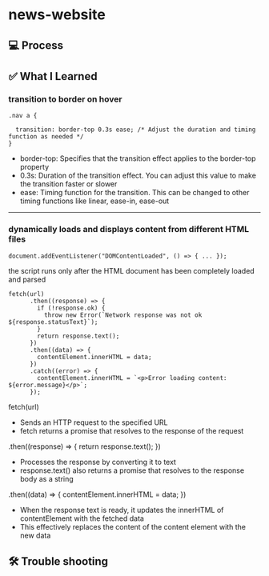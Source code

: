 # news-website

## 💻 Process

## ✅ What I Learned

### transition to border on hover

```
.nav a {

  transition: border-top 0.3s ease; /* Adjust the duration and timing function as needed */
}
```

- border-top: Specifies that the transition effect applies to the border-top property
- 0.3s: Duration of the transition effect. You can adjust this value to make the transition faster or slower
- ease: Timing function for the transition. This can be changed to other timing functions like linear, ease-in, ease-out

<hr>

### dynamically loads and displays content from different HTML files

```
document.addEventListener("DOMContentLoaded", () => { ... });
```

the script runs only after the HTML document has been completely loaded and parsed

```
fetch(url)
      .then((response) => {
        if (!response.ok) {
          throw new Error(`Network response was not ok ${response.statusText}`);
        }
        return response.text();
      })
      .then((data) => {
        contentElement.innerHTML = data;
      })
      .catch((error) => {
        contentElement.innerHTML = `<p>Error loading content: ${error.message}</p>`;
      });
```

fetch(url)

- Sends an HTTP request to the specified URL
- fetch returns a promise that resolves to the response of the request

.then((response) => { return response.text(); })

- Processes the response by converting it to text
- response.text() also returns a promise that resolves to the response body as a string

.then((data) => { contentElement.innerHTML = data; })

- When the response text is ready, it updates the innerHTML of contentElement with the fetched data
- This effectively replaces the content of the content element with the new data

## 🛠️ Trouble shooting
